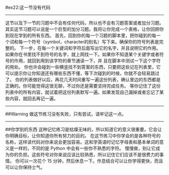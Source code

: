 #ex22:这一节没有代码

------

这节以及下一节的习题中不会有任何代码，所以也不会有习题答案或者加分习题。其实这节习题可以说是一个巨型的加分习题。我将让你完成一个表格，让你回顾你到现在学到的所有东西。
首先，回到你的每一个习题的脚本里，把你碰到的每一个词和每一个符号（symbol，character的别名）写下来。确保你的符号列表是完整的。
下一步，在每一个关键词和字符后面写出它的名字，并且说明它的作用。如果你在书里找不到符号的名字，就上网找一下。如果你不知道某个关键字或者符号的作用，就回到用到该字符的章节通读一下，并
且在脚本中测试一下这个字符的用处。
你也许会碰到一些横竖找不到答案的东西，只要把这些记在列表里，它可以提示你让你知道还有哪些东西不懂，等下次碰到的时候，你就不会轻易跳过了。
你的列表做好以后，再花几天时间重写一遍这份列表，确认里边的东西都是正确的。你可能觉得这很无聊，不过你还是需要坚持完成任务。
等你记住了这份列表中的所有内容，就试着把这份列表默写一遍。如果发现自己漏掉或者忘记了某些内容，就回去再记一遍。

-----------
##Warning
做这节练习没有失败，只有尝试，请牢记这一点。

------

##你学到的东西
这种记忆练习是枯燥无味的，所以知道它的意义很重要。它会让你明确目标，让你知道你所有努力的目的。
在这节练习中你学会的是各种符号的名称，这样读代码对你来说会更加容易。这和学英语时记忆字母表和基本单词的意义是一样的，不同的是 Python 中会有一些你不熟悉的字符。
慢慢做，别让它成为你的负担。这些符号对你来说应该比较熟悉，所以记住它们应该不是很费力的事情。
你可以一次花个 15 分钟，然后休息一下。作息结合可以让你学得更快，而且可以让你保持士气。